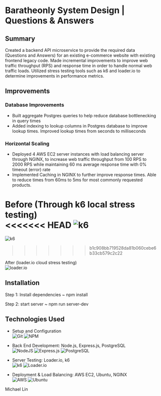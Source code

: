 # Baratheonly System Design | Questions & Answers

## Summary

Created a backend API microservice to provide the required data (Questions and Answers) for an existing e-commerce website with existing frontend legacy code. Made incremental improvements to improve web traffic throughput (RPS) and response time in order to handle normal web traffic loads. Utilized stress testing tools such as k6 and loader.io to determine improvements in performance metrics.

## Improvements

### Database Improvements

- Built aggregate Postgres queries to help reduce database bottlenecking in query times
- Added indexing to lookup columns in Postgres database to improve lookup times. Improved lookup times from seconds to milliseconds

### Horizontal Scaling

- Deployed 4 AWS EC2 server instances with load balancing server through NGINX, to increase web traffic throughput from 100 RPS to 2000 RPS while maintaining 60 ms average response time with 0% timeout (error) rate
- Implemented Caching in NGINX to further improve response times. Able to reduce times from 60ms to 5ms for most commonly requested products.

Before (Through k6 local stress testing) \
<<<<<<< HEAD
![k6](https://ibb.co/pX4nywX)
=======
![k6](https://i.ibb.co/w6pYsg6/Screen-Shot-2022-07-05-at-3-01-24-PM.png)
>>>>>>> b1c908bb719528da81b060cebe6b33cb579c2c22

After (loader.io cloud stress testing) \
![loader.io](https://i.ibb.co/8DBkByw/Screen-Shot-2022-07-05-at-2-58-39-PM.png)

## Installation

Step 1: Install dependencies ~ npm install

Step 2: start server ~ npm run server-dev

## Technologies Used

- Setup and Configuration \
  ![Git](https://img.shields.io/badge/git-%23F05033.svg?style=for-the-badge&logo=git&logoColor=white)
  ![NPM](https://img.shields.io/badge/NPM-%23000000.svg?style=for-the-badge&logo=npm&logoColor=white)

- Back End Development: Node.js, Express.js, PostgreSQL \
  ![NodeJS](https://img.shields.io/badge/node.js-6DA55F?style=for-the-badge&logo=node.js&logoColor=white)
  ![Express.js](https://img.shields.io/badge/express.js-%23404d59.svg?style=for-the-badge&logo=express&logoColor=%2361DAFB)
  ![PostgreSQL](https://img.shields.io/badge/PostgreSQL-SQL-9cf)

- Server Testing: Loader.io, k6 \
  ![k6](https://img.shields.io/badge/k6-local-blue)
  ![Loader.io](https://img.shields.io/badge/loader.io-cloud-blue)

- Deployment & Load Balancing: AWS EC2, Ubuntu, NGINX \
  ![AWS](https://img.shields.io/badge/AWS-%23FF9900.svg?style=for-the-badge&logo=amazon-aws&logoColor=white)
  ![Ubuntu](https://img.shields.io/badge/Ubuntu-E95420?style=for-the-badge&logo=ubuntu&logoColor=white)

Michael Lin
